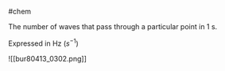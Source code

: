 #chem 

The number of waves that pass through a particular point in 1 s.

Expressed in Hz ($s^{-1}$)

![[bur80413_0302.png]]